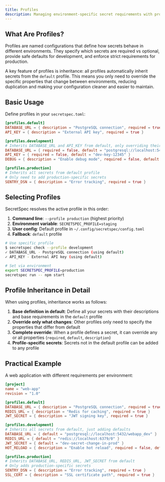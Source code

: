 ```yaml
---
title: Profiles
description: Managing environment-specific secret requirements with profiles
---
```


## What Are Profiles?

Profiles are named configurations that define how secrets behave in different environments. They specify which secrets are required vs optional, provide safe defaults for development, and enforce strict requirements for production.

A key feature of profiles is inheritance: all profiles automatically inherit secrets from the `default` profile. This means you only need to override the specific properties that change between environments, reducing duplication and making your configuration cleaner and easier to maintain.

## Basic Usage

Define profiles in your `secretspec.toml`:

```toml
[profiles.default]
DATABASE_URL = { description = "PostgreSQL connection", required = true }
API_KEY = { description = "External API key", required = true }

[profiles.development]
# Inherits DATABASE_URL and API_KEY from default, only overriding their requirements
DATABASE_URL = { required = false, default = "postgresql://localhost:5432/myapp_dev" }
API_KEY = { required = false, default = "dev-key-12345" }
DEBUG = { description = "Enable debug mode", required = false, default = "true" }

[profiles.production]
# Inherits all secrets from default profile
# Only need to add production-specific secrets
SENTRY_DSN = { description = "Error tracking", required = true }
```

## Selecting Profiles

SecretSpec resolves the active profile in this order:

1. **Command line**: `--profile production` (highest priority)
2. **Environment variable**: `SECRETSPEC_PROFILE=staging`
3. **User config**: Default profile in `~/.config/secretspec/config.toml`
4. **Fallback**: `default` profile

```bash
# Use specific profile
$ secretspec check --profile development
✓ DATABASE_URL - PostgreSQL connection (using default)
✓ API_KEY - External API key (using default)

# Set via environment
export SECRETSPEC_PROFILE=production
secretspec run -- npm start
```

## Profile Inheritance in Detail

When using profiles, inheritance works as follows:

1. **Base definition in default**: Define all your secrets with their descriptions and base requirements in the `default` profile
2. **Override only what changes**: Other profiles only need to specify the properties that differ from default
3. **Complete override**: When a profile defines a secret, it can override any or all properties (`required`, `default`, `description`)
4. **Profile-specific secrets**: Secrets not in the default profile can be added to any profile

## Practical Example

A web application with different requirements per environment:

```toml
[project]
name = "web-app"
revision = "1.0"

[profiles.default]
DATABASE_URL = { description = "PostgreSQL connection", required = true }
REDIS_URL = { description = "Redis for caching", required = true }
JWT_SECRET = { description = "JWT signing key", required = true }

[profiles.development]
# Inherits all secrets from default, just adding defaults
DATABASE_URL = { default = "postgresql://localhost:5432/webapp_dev" }
REDIS_URL = { default = "redis://localhost:6379/0" }
JWT_SECRET = { default = "dev-secret-change-in-prod" }
HOT_RELOAD = { description = "Enable hot reload", required = false, default = "true" }

[profiles.production]
# Inherits DATABASE_URL, REDIS_URL, JWT_SECRET from default
# Only adds production-specific secrets
SENTRY_DSN = { description = "Error tracking", required = true }
SSL_CERT = { description = "SSL certificate path", required = true }
```